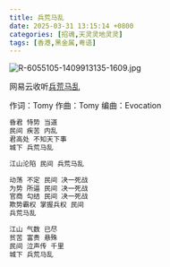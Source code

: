 ```yaml
---
title: 兵荒马乱
date: 2025-03-31 13:15:14 +0800
categories: [招魂,天灵灵地灵灵]
tags: [香港,黑金属,粤语]
---
```


![R-6055105-1409913135-1609.jpg](https://b2.235421.xyz/pic/2025/03/3b53cea25baa58277be7efe84b0d2fd0.jpg)

网易云收听[兵荒马乱](https://music.163.com/song?id=29764204&userid=1623945853)

作词：Tomy
作曲：Tomy
编曲：Evocation

```txt
昏君 恃势 当道
民间 疾苦 内乱
君高处 不知天下事
城下 兵荒马乱

江山沦陷 民间 兵荒马乱

动荡 不定 民间 决一死战
为势 所逼 民间 决一死战
官商 勾结 民间 决一死战
欺势霸权 掌握兵权 民间
兵荒马乱

江山 气数 已尽
贫苦 富贵 悬殊
民间 泣声传 千里
城下 兵荒马乱
```